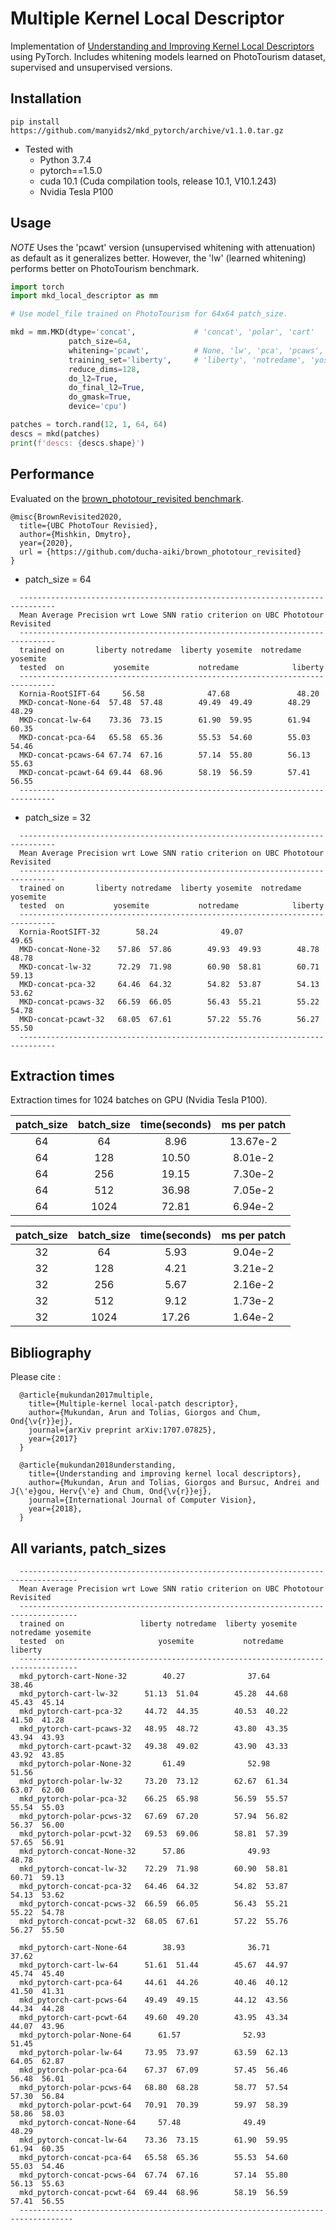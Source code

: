 # Multiple Kernel Local Descriptor

Implementation of [Understanding and Improving Kernel Local Descriptors](https://arxiv.org/abs/1811.11147) using PyTorch.
Includes whitening models learned on PhotoTourism dataset, supervised and unsupervised versions.

## Installation
`pip install https://github.com/manyids2/mkd_pytorch/archive/v1.1.0.tar.gz`

- Tested with
  - Python 3.7.4
  - pytorch==1.5.0
  - cuda 10.1 (Cuda compilation tools, release 10.1, V10.1.243)
  - Nvidia Tesla P100

## Usage

*NOTE* Uses the 'pcawt' version (unsupervised whitening with attenuation) as default as it generalizes better. However, the 'lw' (learned whitening) performs better on PhotoTourism benchmark.

```python
import torch
import mkd_local_descriptor as mm

# Use model_file trained on PhotoTourism for 64x64 patch_size.

mkd = mm.MKD(dtype='concat',             # 'concat', 'polar', 'cart'
             patch_size=64,
             whitening='pcawt',          # None, 'lw', 'pca', 'pcaws', 'pcawt'
             training_set='liberty',     # 'liberty', 'notredame', 'yosemite'
             reduce_dims=128,
             do_l2=True,
             do_final_l2=True,
             do_gmask=True,
             device='cpu')

patches = torch.rand(12, 1, 64, 64)
descs = mkd(patches)
print(f'descs: {descs.shape}')
```

## Performance

Evaluated on the [brown_phototour_revisited benchmark](https://github.com/ducha-aiki/brown_phototour_revisited).

```
@misc{BrownRevisited2020,
  title={UBC PhotoTour Revisied},
  author={Mishkin, Dmytro},
  year={2020},
  url = {https://github.com/ducha-aiki/brown_phototour_revisited}
}
```


- patch_size = 64
```
  ------------------------------------------------------------------------------
  Mean Average Precision wrt Lowe SNN ratio criterion on UBC Phototour Revisited
  ------------------------------------------------------------------------------
  trained on       liberty notredame  liberty yosemite  notredame yosemite
  tested  on           yosemite           notredame            liberty
  ------------------------------------------------------------------------------
  Kornia-RootSIFT-64     56.58              47.68               48.20
  MKD-concat-None-64  57.48  57.48        49.49  49.49        48.29  48.29
  MKD-concat-lw-64    73.36  73.15        61.90  59.95        61.94  60.35
  MKD-concat-pca-64   65.58  65.36        55.53  54.60        55.03  54.46
  MKD-concat-pcaws-64 67.74  67.16        57.14  55.80        56.13  55.63
  MKD-concat-pcawt-64 69.44  68.96        58.19  56.59        57.41  56.55
  ------------------------------------------------------------------------------
```

- patch_size = 32

```
  ------------------------------------------------------------------------------
  Mean Average Precision wrt Lowe SNN ratio criterion on UBC Phototour Revisited
  ------------------------------------------------------------------------------
  trained on       liberty notredame  liberty yosemite  notredame yosemite
  tested  on           yosemite           notredame            liberty
  ------------------------------------------------------------------------------
  Kornia-RootSIFT-32        58.24              49.07               49.65
  MKD-concat-None-32    57.86  57.86        49.93  49.93        48.78  48.78
  MKD-concat-lw-32      72.29  71.98        60.90  58.81        60.71  59.13
  MKD-concat-pca-32     64.46  64.32        54.82  53.87        54.13  53.62
  MKD-concat-pcaws-32   66.59  66.05        56.43  55.21        55.22  54.78
  MKD-concat-pcawt-32   68.05  67.61        57.22  55.76        56.27  55.50
  ------------------------------------------------------------------------------
```

## Extraction times

Extraction times for 1024 batches on GPU (Nvidia Tesla P100).

|patch_size|batch_size| time(seconds)| ms per patch
|:--------:|:--------:|:------------:|:-----------:
|    64    | 64       |  8.96        | 13.67e-2
|    64    | 128      | 10.50        |  8.01e-2
|    64    | 256      | 19.15        |  7.30e-2
|    64    | 512      | 36.98        |  7.05e-2
|    64    | 1024     | 72.81        |  6.94e-2

|patch_size|batch_size| time(seconds)| ms per patch
|:--------:|:--------:|:------------:|:---------:
|    32    | 64       |  5.93        |  9.04e-2
|    32    | 128      |  4.21        |  3.21e-2
|    32    | 256      |  5.67        |  2.16e-2
|    32    | 512      |  9.12        |  1.73e-2
|    32    | 1024     | 17.26        |  1.64e-2

## Bibliography

  Please cite :
```
  @article{mukundan2017multiple,
    title={Multiple-kernel local-patch descriptor},
    author={Mukundan, Arun and Tolias, Giorgos and Chum, Ond{\v{r}}ej},
    journal={arXiv preprint arXiv:1707.07825},
    year={2017}
  }

  @article{mukundan2018understanding,
    title={Understanding and improving kernel local descriptors},
    author={Mukundan, Arun and Tolias, Giorgos and Bursuc, Andrei and J{\'e}gou, Herv{\'e} and Chum, Ond{\v{r}}ej},
    journal={International Journal of Computer Vision},
    year={2018},
  }
```


## All variants, patch_sizes

```
  -----------------------------------------------------------------------------------
  Mean Average Precision wrt Lowe SNN ratio criterion on UBC Phototour Revisited
  -----------------------------------------------------------------------------------
  trained on                 liberty notredame  liberty yosemite  notredame yosemite
  tested  on                     yosemite           notredame            liberty
  -----------------------------------------------------------------------------------
  mkd_pytorch-cart-None-32        40.27              37.64               38.46
  mkd_pytorch-cart-lw-32      51.13  51.04        45.28  44.68        45.43  45.14
  mkd_pytorch-cart-pca-32     44.72  44.35        40.53  40.22        41.50  41.28
  mkd_pytorch-cart-pcaws-32   48.95  48.72        43.80  43.35        43.94  43.93
  mkd_pytorch-cart-pcawt-32   49.38  49.02        43.90  43.33        43.92  43.85
  mkd_pytorch-polar-None-32       61.49              52.98               51.56
  mkd_pytorch-polar-lw-32     73.20  73.12        62.67  61.34        63.07  62.00
  mkd_pytorch-polar-pca-32    66.25  65.98        56.59  55.57        55.54  55.03
  mkd_pytorch-polar-pcws-32   67.69  67.20        57.94  56.82        56.37  56.00
  mkd_pytorch-polar-pcwt-32   69.53  69.06        58.81  57.39        57.65  56.91
  mkd_pytorch-concat-None-32      57.86              49.93               48.78
  mkd_pytorch-concat-lw-32    72.29  71.98        60.90  58.81        60.71  59.13
  mkd_pytorch-concat-pca-32   64.46  64.32        54.82  53.87        54.13  53.62
  mkd_pytorch-concat-pcws-32  66.59  66.05        56.43  55.21        55.22  54.78
  mkd_pytorch-concat-pcwt-32  68.05  67.61        57.22  55.76        56.27  55.50

  mkd_pytorch-cart-None-64        38.93              36.71               37.62
  mkd_pytorch-cart-lw-64      51.61  51.44        45.67  44.97        45.74  45.40
  mkd_pytorch-cart-pca-64     44.61  44.26        40.46  40.12        41.50  41.31
  mkd_pytorch-cart-pcws-64    49.49  49.15        44.12  43.56        44.34  44.28
  mkd_pytorch-cart-pcwt-64    49.60  49.20        43.95  43.34        44.07  43.96
  mkd_pytorch-polar-None-64      61.57              52.93               51.45
  mkd_pytorch-polar-lw-64     73.95  73.97        63.59  62.13        64.05  62.87
  mkd_pytorch-polar-pca-64    67.37  67.09        57.45  56.46        56.48  56.01
  mkd_pytorch-polar-pcws-64   68.80  68.28        58.77  57.54        57.30  56.84
  mkd_pytorch-polar-pcwt-64   70.91  70.39        59.97  58.39        58.86  58.03
  mkd_pytorch-concat-None-64     57.48              49.49               48.29
  mkd_pytorch-concat-lw-64    73.36  73.15        61.90  59.95        61.94  60.35
  mkd_pytorch-concat-pca-64   65.58  65.36        55.53  54.60        55.03  54.46
  mkd_pytorch-concat-pcws-64  67.74  67.16        57.14  55.80        56.13  55.63
  mkd_pytorch-concat-pcwt-64  69.44  68.96        58.19  56.59        57.41  56.55
  ----------------------------------------------------------------------------------
```

